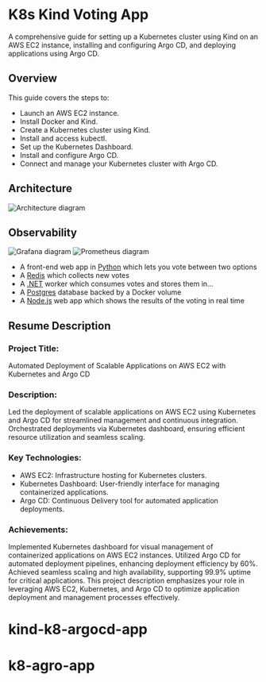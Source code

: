 # K8s Kind Voting App

A comprehensive guide for setting up a Kubernetes cluster using Kind on an AWS EC2 instance, installing and configuring Argo CD, and deploying applications using Argo CD.

## Overview

This guide covers the steps to:
- Launch an AWS EC2 instance.
- Install Docker and Kind.
- Create a Kubernetes cluster using Kind.
- Install and access kubectl.
- Set up the Kubernetes Dashboard.
- Install and configure Argo CD.
- Connect and manage your Kubernetes cluster with Argo CD.


## Architecture

![Architecture diagram](k8s-kind-voting-app.png)

## Observability

![Grafana diagram](grafana.png)
![Prometheus diagram](prometheus.png)

* A front-end web app in [Python](/vote) which lets you vote between two options
* A [Redis](https://hub.docker.com/_/redis/) which collects new votes
* A [.NET](/worker/) worker which consumes votes and stores them in…
* A [Postgres](https://hub.docker.com/_/postgres/) database backed by a Docker volume
* A [Node.js](/result) web app which shows the results of the voting in real time



## Resume Description

### Project Title: 

Automated Deployment of Scalable Applications on AWS EC2 with Kubernetes and Argo CD

### Description: 

Led the deployment of scalable applications on AWS EC2 using Kubernetes and Argo CD for streamlined management and continuous integration. Orchestrated deployments via Kubernetes dashboard, ensuring efficient resource utilization and seamless scaling.

### Key Technologies:

* AWS EC2: Infrastructure hosting for Kubernetes clusters.
* Kubernetes Dashboard: User-friendly interface for managing containerized applications.
* Argo CD: Continuous Delivery tool for automated application deployments.

### Achievements:

Implemented Kubernetes dashboard for visual management of containerized applications on AWS EC2 instances.
Utilized Argo CD for automated deployment pipelines, enhancing deployment efficiency by 60%.
Achieved seamless scaling and high availability, supporting 99.9% uptime for critical applications.
This project description emphasizes your role in leveraging AWS EC2, Kubernetes, and Argo CD to optimize application deployment and management processes effectively.

# kind-k8-argocd-app
# k8-agro-app
